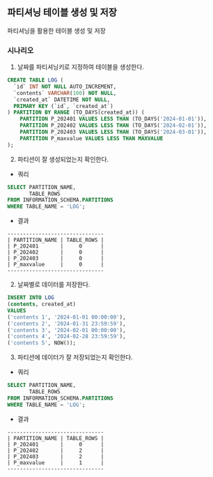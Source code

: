## 파티셔닝 테이블 생성 및 저장

파티셔닝을 활용한 테이블 생성 및 저장

### 시나리오

1. 날짜를 파티셔닝키로 지정하여 테이블을 생성한다.
```sql
CREATE TABLE LOG (
  `id` INT NOT NULL AUTO_INCREMENT,
  `contents` VARCHAR(100) NOT NULL,
  `created_at` DATETIME NOT NULL,
  PRIMARY KEY (`id`, `created_at`)
) PARTITION BY RANGE (TO_DAYS(created_at)) (
	PARTITION P_202401 VALUES LESS THAN (TO_DAYS('2024-01-01')),
	PARTITION P_202402 VALUES LESS THAN (TO_DAYS('2024-02-01')),
	PARTITION P_202403 VALUES LESS THAN (TO_DAYS('2024-03-01')),
	PARTITION P_maxvalue VALUES LESS THAN MAXVALUE
);
```

2. 파티션이 잘 생성되었는지 확인한다.
- 쿼리
```sql
SELECT PARTITION_NAME,
       TABLE_ROWS
FROM INFORMATION_SCHEMA.PARTITIONS
WHERE TABLE_NAME = 'LOG';
```
- 결과
```text
-------------------------------
| PARTITION_NAME | TABLE_ROWS |
| P_202401       |     0      |
| P_202402       |     0      |
| P_202403       |     0      |
| P_maxvalue     |     0      |
-------------------------------
```

2. 날짜별로 데이터를 저장한다.

```sql
INSERT INTO LOG
(contents, created_at)
VALUES
('contents 1', '2024-01-01 00:00:00'),
('contents 2', '2024-01-31 23:59:59'),
('contents 3', '2024-02-01 00:00:00'),
('contents 4', '2024-02-28 23:59:59'),
('contents 5', NOW());
```

3. 파티션에 데이터가 잘 저장되었는지 확인한다.
- 쿼리
```sql
SELECT PARTITION_NAME,
       TABLE_ROWS
FROM INFORMATION_SCHEMA.PARTITIONS
WHERE TABLE_NAME = 'LOG';
```
- 결과
```text
-------------------------------
| PARTITION_NAME | TABLE_ROWS |
| P_202401       |     0      |
| P_202402       |     2      |
| P_202403       |     2      |
| P_maxvalue     |     1      |
-------------------------------
```
